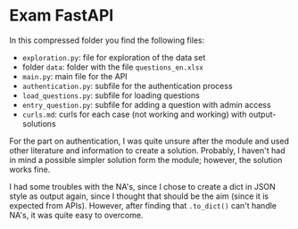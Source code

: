 # Exam FastAPI

In this compressed folder you find the following files: 

- `exploration.py`: file for exploration of the data set
- folder `data`: folder with the file `questions_en.xlsx`
- `main.py`: main file for the API
- `authentication.py`: subfile for the authentication process
- `load_questions.py`: subfile for loading questions
- `entry_question.py`: subfile for adding a question with admin access
- `curls.md`: curls for each case (not working and working) with output-solutions

For the part on authentication, I was quite unsure after the module and used other literature and information to create a solution. Probably, I haven't had in mind a possible simpler solution form the module; however, the solution works fine. 

I had some troubles with the NA's, since I chose to create a dict in JSON style as output again, since I thought that should be the aim (since it is expected from APIs). However, after finding that `.to_dict()` can't handle NA's, it was quite easy to overcome. 